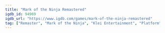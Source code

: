 ```yaml
---
title: "Mark of the Ninja Remastered"
igdb_id: 94969
igdb_url: "https://www.igdb.com/games/mark-of-the-ninja-remastered"
tag: ["Remaster", "Mark of the Ninja", "Klei Entertainment", "Platform", "Tactical", "Adventure", "Indie", "Single player", "Side view", "Action", "Stealth"]
---
```

